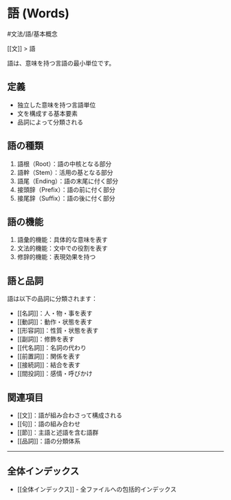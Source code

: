 ﻿# 語 (Words)

#文法/語/基本概念

[[文]] > 語

語は、意味を持つ言語の最小単位です。

## 定義
- 独立した意味を持つ言語単位
- 文を構成する基本要素
- 品詞によって分類される

## 語の種類
1. 語根（Root）：語の中核となる部分
2. 語幹（Stem）：活用の基となる部分
3. 語尾（Ending）：語の末尾に付く部分
4. 接頭辞（Prefix）：語の前に付く部分
5. 接尾辞（Suffix）：語の後に付く部分

## 語の機能
1. 語彙的機能：具体的な意味を表す
2. 文法的機能：文中での役割を表す
3. 修辞的機能：表現効果を持つ

## 語と品詞
語は以下の品詞に分類されます：
- [[名詞]]：人・物・事を表す
- [[動詞]]：動作・状態を表す
- [[形容詞]]：性質・状態を表す
- [[副詞]]：修飾を表す
- [[代名詞]]：名詞の代わり
- [[前置詞]]：関係を表す
- [[接続詞]]：結合を表す
- [[間投詞]]：感情・呼びかけ

## 関連項目
- [[文]]：語が組み合わさって構成される
- [[句]]：語の組み合わせ
- [[節]]：主語と述語を含む語群
- [[品詞]]：語の分類体系

---

## 全体インデックス
- [[全体インデックス]] - 全ファイルへの包括的インデックス 